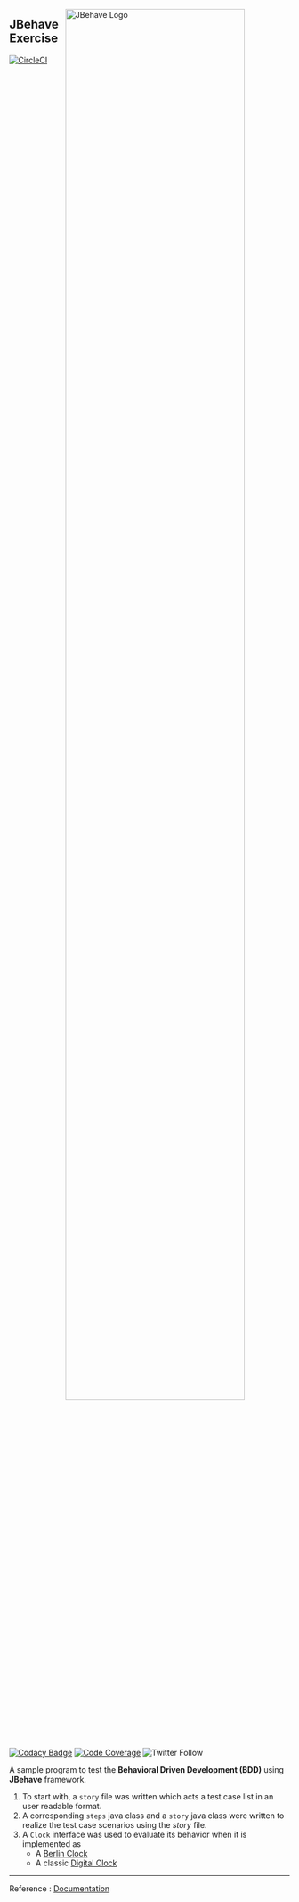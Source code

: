 

<img src="https://jbehave.org/images/jbehave-logo.png"
     alt="JBehave Logo"
     width="80%" 
     height="80%"
     style="float: right; margin-left: 10px;" 
     align="right"/>

## JBehave Exercise

[![CircleCI](https://circleci.com/gh/Vignesh-Durairaj/JBehave-BerlinClock.svg?style=svg)](https://circleci.com/gh/Vignesh-Durairaj/JBehave-BerlinClock) 
[![Codacy Badge](https://api.codacy.com/project/badge/Grade/382e4cb8a65f48a69d5dbef67c2173b9)](https://app.codacy.com/app/Vignesh-Durairaj/JBehave-BerlinClock?utm_source=github.com&utm_medium=referral&utm_content=Vignesh-Durairaj/JBehave-BerlinClock&utm_campaign=Badge_Grade_Dashboard) [![Code Coverage](https://codecov.io/gh/Vignesh-Durairaj/JBehave-BerlinClock/branch/master/graph/badge.svg)](https://codecov.io/gh/Vignesh-Durairaj/JBehave-BerlinClock) ![Twitter Follow](https://img.shields.io/twitter/follow/vigneshdurairaj.svg?style=social)

A sample program to test the **Behavioral Driven Development (BDD)** using **JBehave** framework. 

1. To start with, a `story` file was written which acts a test case list in an user readable format.
2. A corresponding `steps` java class and a `story` java class were written to realize the test case scenarios using the _story_ file.
3. A `Clock` interface was used to evaluate its behavior when it is implemented as 
   * A [Berlin Clock](https://en.wikipedia.org/wiki/Mengenlehreuhr)
   * A classic [Digital Clock](https://en.wikipedia.org/wiki/Digital_clock)

***
Reference : [Documentation](https://jbehave.org/)
